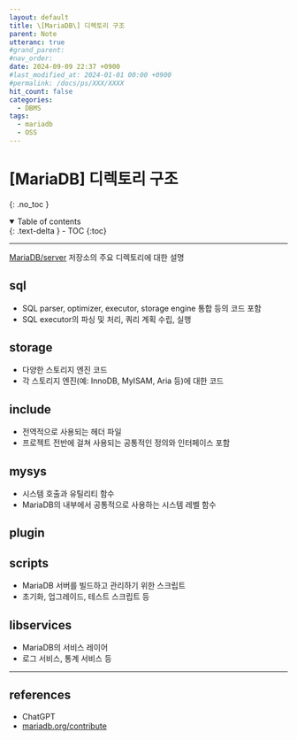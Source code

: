 ```yaml
---
layout: default
title: \[MariaDB\] 디렉토리 구조
parent: Note
utteranc: true
#grand_parent: 
#nav_order: 
date: 2024-09-09 22:37 +0900
#last_modified_at: 2024-01-01 00:00 +0900
#permalink: /docs/ps/XXX/XXXX
hit_count: false
categories:
  - DBMS
tags:
  - mariadb
  - OSS
---
```


# \[MariaDB\] 디렉토리 구조
{: .no_toc }
<details open markdown="block">
  <summary>
    Table of contents
  </summary>
  {: .text-delta }
- TOC
{:toc}
</details>

<hr>

[MariaDB/server](https://github.com/MariaDB/server) 저장소의 주요 디렉토리에 대한 설명

## sql

* SQL parser, optimizer, executor, storage engine 통합 등의 코드 포함
* SQL executor의 파싱 및 처리, 쿼리 계획 수립, 실행

## storage

* 다양한 스토리지 엔진 코드
* 각 스토리지 엔진(예: InnoDB, MyISAM, Aria 등)에 대한 코드

## include

* 전역적으로 사용되는 헤더 파일
* 프로젝트 전반에 걸쳐 사용되는 공통적인 정의와 인터페이스 포함

## mysys

* 시스템 호출과 유틸리티 함수
* MariaDB의 내부에서 공통적으로 사용하는 시스템 레벨 함수

## plugin

## scripts

* MariaDB 서버를 빌드하고 관리하기 위한 스크립트
* 초기화, 업그레이드, 테스트 스크립트 등

## libservices

* MariaDB의 서비스 레이어
* 로그 서비스, 통계 서비스 등

<hr>

## references
* ChatGPT
* [mariadb.org/contribute](https://mariadb.org/contribute/)
